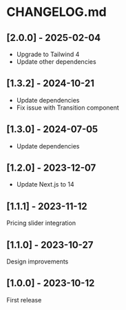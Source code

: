 # CHANGELOG.md

## [2.0.0] - 2025-02-04

- Upgrade to Tailwind 4
- Update other dependencies

## [1.3.2] - 2024-10-21

- Update dependencies
- Fix issue with Transition component

## [1.3.0] - 2024-07-05

- Update dependencies

## [1.2.0] - 2023-12-07

- Update Next.js to 14

## [1.1.1] - 2023-11-12

Pricing slider integration

## [1.1.0] - 2023-10-27

Design improvements

## [1.0.0] - 2023-10-12

First release
